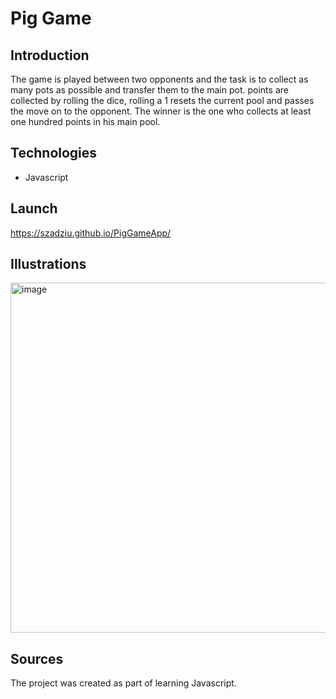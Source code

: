 # Pig Game

## Introduction
The game is played between two opponents and the task is to collect as many pots as possible and transfer them to the main pot. points are collected by rolling the dice, rolling a 1 resets the current pool and passes the move on to the opponent. The winner is the one who collects at least one hundred points in his main pool.

## Technologies

* Javascript

## Launch

https://szadziu.github.io/PigGameApp/

## Illustrations

<img width="560" alt="image" src="https://user-images.githubusercontent.com/73105872/155893363-785810b0-f4ad-4df4-95a5-ac732326c1c3.png">

## Sources

The project was created as part of learning Javascript.
